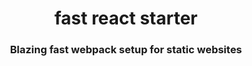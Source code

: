 <h1 align="center">fast react starter</h1>
<h3 align="center">Blazing fast webpack setup for static websites</h3>

